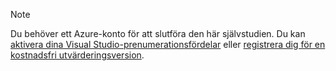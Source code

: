 
> [!NOTE]
> Du behöver ett Azure-konto för att slutföra den här självstudien. Du kan <a href="/pricing/member-offers/msdn-benefits-details/" target="_blank">aktivera dina Visual Studio-prenumerationsfördelar</a> eller <a href="/pricing/free-trial/" target="_blank">registrera dig för en kostnadsfri utvärderingsversion</a>.
> 
> 

<!--HONumber=Sep16_HO3-->


